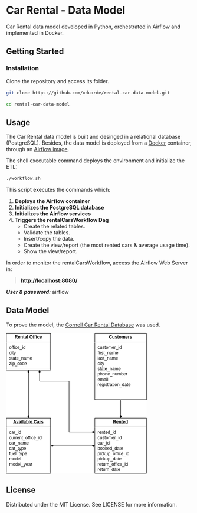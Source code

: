 # Car Rental - Data Model

Car Rental data model developed in Python, orchestrated in Airflow and implemented in Docker.


## Getting Started

### Installation

Clone the repository and access its folder.

```bash
git clone https://github.com/xduarde/rental-car-data-model.git
```
```bash
cd rental-car-data-model
```


## Usage

The Car Rental data model is built and desinged in a relational database (PostgreSQL). Besides, the data model is deployed from a [Docker](https://docs.docker.com/get-docker/) container, through an [Airflow image](https://airflow.apache.org/docs/apache-airflow/stable/start/docker.html).

The shell executable command deploys the environment and initialize the ETL:

```bash
./workflow.sh
```

This script executes the commands which:

1. **Deploys the Airflow container** 
2. **Initializes the PostgreSQL database** 
3. **Initializes the Airflow services** 
4. **Triggers the rentalCarsWorkflow Dag** 
    - Create the related tables.
    - Validate the tables.
    - Insert/copy the data.
    - Create the view/report (the most rented cars & average usage time).
    - Show the view/report.

In order to monitor the rentalCarsWorkflow, access the Airflow Web Server in:

> **[http://localhost:8080/](http://localhost:8080/)** 

***User & password:*** airflow


## Data Model

To prove the model, the [Cornell Car Rental Database](https://www.kaggle.com/kushleshkumar/cornell-car-rental-dataset) was used. 

![alt text](/img/car-rental.png)


## License

Distributed under the MIT License. See LICENSE for more information.